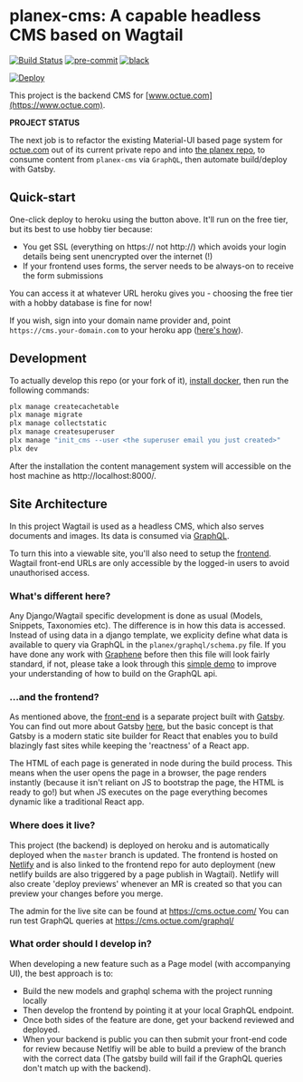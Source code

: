 planex-cms: A capable headless CMS based on Wagtail
====================

[![Build Status](https://travis-ci.com/octue/planex-cms.svg?token=ZfRed1JDegwQ9HCopiWT&branch=master)](https://travis-ci.com/octue/planex-cms)
[![pre-commit](https://img.shields.io/badge/pre--commit-enabled-brightgreen?logo=pre-commit&logoColor=white)](https://github.com/pre-commit/pre-commit)
[![black](https://img.shields.io/badge/code%20style-black-000000.svg)](https://github.com/ambv/black)

[![Deploy](https://www.herokucdn.com/deploy/button.svg)](https://heroku.com/deploy?template=https://github.com/octue/planex-cms)

This project is the backend CMS for [www.octue.com](https://www.octue.com). 

**PROJECT STATUS**

The next job is to refactor the existing Material-UI based page system for [octue.com](www.octue.com) out of its current private repo and into [the planex repo](https://github.com/octue/planex/), to consume content from `planex-cms` via `GraphQL`, then automate build/deploy with Gatsby.

Quick-start
-----------

One-click deploy to heroku using the button above. It'll run on the free tier, but its best to use hobby tier because:
 - You get SSL (everything on https:// not http://) which avoids your login details being sent unencrypted over the internet (!)
 - If your frontend uses forms, the server needs to be always-on to receive the form submissions

You can access it at whatever URL heroku gives you - choosing the free tier with a hobby database is fine for now!

If you wish, sign into your domain name provider and, point `https://cms.your-domain.com` to your heroku app ([here's how](https://medium.com/@imranhsayed/adding-your-custom-domain-to-heroku-app-cdd68d2db67f)).


Development
-----------

To actually develop this repo (or your fork of it), [install docker](https://docs.docker.com/engine/install/), then run the following commands:

```bash
plx manage createcachetable
plx manage migrate
plx manage collectstatic
plx manage createsuperuser
plx manage "init_cms --user <the superuser email you just created>"
plx dev
```

After the installation the content management system will accessible on the host machine as http://localhost:8000/.


Site Architecture
-----------------

In this project Wagtail is used as a headless CMS, which also serves documents and images.
Its data is consumed via [GraphQL](https://graphql.org/).

To turn this into a viewable site, you'll also need to setup the [frontend](https://github.com/octue/planex/). Wagtail
front-end URLs are only accessible by the logged-in users to avoid unauthorised access.

### What's different here?

Any Django/Wagtail specific development is done as usual (Models, Snippets, Taxonomies etc). The difference is in how this data is accessed. Instead of using data in a django template, we explicity define what data is available to query via GraphQL in the `planex/graphql/schema.py` file. If you have done any work with [Graphene](https://docs.graphene-python.org/en/latest/) before then this file will look fairly standard, if not, please take a look through this [simple demo](https://docs.graphene-python.org/projects/django/en/latest/tutorial-plain/) to improve your understanding of how to build on the GraphQL api.


### ...and the frontend?

As mentioned above, the [front-end](https://github.com/octue/planex/) is a separate project built with [Gatsby](https://www.gatsbyjs.org/). You can find out more about Gatsby [here](https://www.gatsbyjs.org/docs/behind-the-scenes/), but the basic concept is that Gatsby is a modern static site builder for React that enables you to build blazingly fast sites while keeping the 'reactness' of a React app.

The HTML of each page is generated in node during the build process. This means when the user opens the page in a browser, the page renders instantly (because it isn't reliant on JS to bootstrap the page, the HTML is ready to go!) but when JS executes on the page everything becomes dynamic like a traditional React app.


### Where does it live?

This project (the backend) is deployed on heroku and is automatically deployed when the `master` branch is updated. The frontend is hosted on [Netlify](https://www.netlify.com/) and is also linked to the frontend repo for auto deployment (new netlify builds are also triggered by a page publish in Wagtail). Netlify will also create 'deploy previews' whenever an MR is created so that you can preview your changes before you merge.

The admin for the live site can be found at https://cms.octue.com/
You can run test GraphQL queries at https://cms.octue.com/graphql/


### What order should I develop in?

When developing a new feature such as a Page model (with accompanying UI), the best approach is to:
 - Build the new models and graphql schema with the project running locally
 - Then develop the frontend by pointing it at your local GraphQL endpoint.
 - Once both sides of the feature are done, get your backend reviewed and deployed.
 - When your backend is public you can then submit your front-end code for review because Netlfiy will be
 able to build a preview of the branch with the correct data (The gatsby build will fail if the GraphQL queries don't
 match up with the backend).
